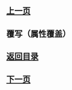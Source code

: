## [上一页](course56)

## 覆写（属性覆盖）





## [返回目录](https://wuchengcheng110120.github.io/learnJava)
## [下一页](course58)
